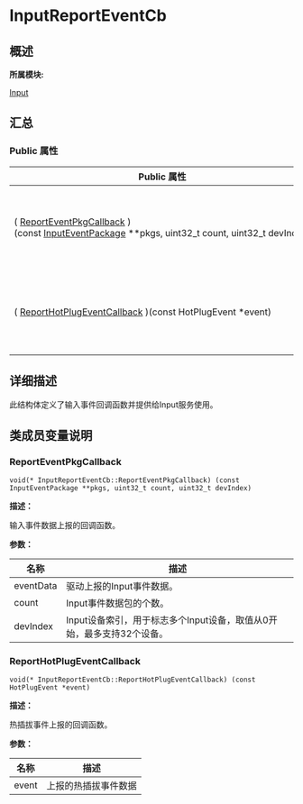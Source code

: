 # InputReportEventCb


## **概述**

**所属模块:**

[Input](_input.md)


## **汇总**


### Public 属性

  | Public&nbsp;属性 | 描述 | 
| -------- | -------- |
| (&nbsp;[ReportEventPkgCallback](#reporteventpkgcallback)&nbsp;)(const&nbsp;[InputEventPackage](_event_package.md)&nbsp;\*\*pkgs,&nbsp;uint32_t&nbsp;count,&nbsp;uint32_t&nbsp;devIndex) | 输入事件数据上报的回调函数。&nbsp;[更多...](#reporteventpkgcallback) | 
| (&nbsp;[ReportHotPlugEventCallback](#reporthotplugeventcallback)&nbsp;)(const&nbsp;HotPlugEvent&nbsp;\*event) | 热插拔事件上报的回调函数。&nbsp;[更多...](#reporthotplugeventcallback) | 


## **详细描述**

此结构体定义了输入事件回调函数并提供给Input服务使用。


## **类成员变量说明**


### ReportEventPkgCallback

  
```
void(* InputReportEventCb::ReportEventPkgCallback) (const InputEventPackage **pkgs, uint32_t count, uint32_t devIndex)
```

**描述：**

输入事件数据上报的回调函数。

**参数：**

  | 名称 | 描述 | 
| -------- | -------- |
| eventData | 驱动上报的Input事件数据。 | 
| count | Input事件数据包的个数。 | 
| devIndex | Input设备索引，用于标志多个Input设备，取值从0开始，最多支持32个设备。 | 


### ReportHotPlugEventCallback

  
```
void(* InputReportEventCb::ReportHotPlugEventCallback) (const HotPlugEvent *event)
```

**描述：**

热插拔事件上报的回调函数。

**参数：**

  | 名称 | 描述 | 
| -------- | -------- |
| event | 上报的热插拔事件数据 | 
